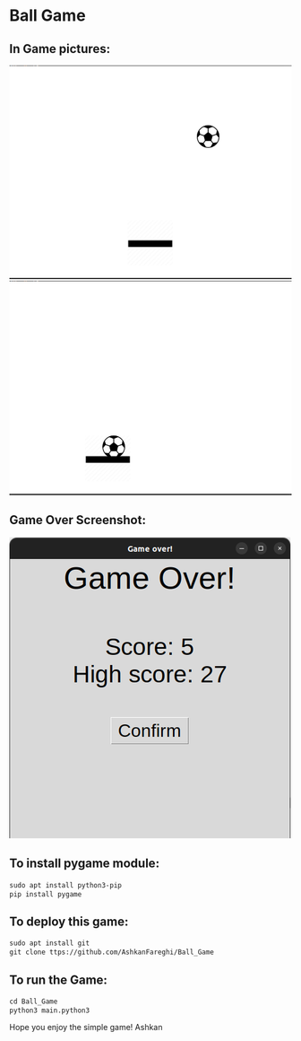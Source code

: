 
# Ball Game


## In Game pictures:

![](screen-shots/Screenshot%20from%202023-09-13%2017-24-15.png)
![](screen-shots/Screenshot%20from%202023-09-13%2017-24-31.png)

## Game Over Screenshot:

![](screen-shots/Screenshot%20from%202023-09-13%2017-26-58.png)

## To install pygame module:

    sudo apt install python3-pip
    pip install pygame   

## To deploy this game:

    sudo apt install git
    git clone ttps://github.com/AshkanFareghi/Ball_Game
## To run the Game:

    cd Ball_Game
    python3 main.python3

Hope you enjoy the simple game!
Ashkan
